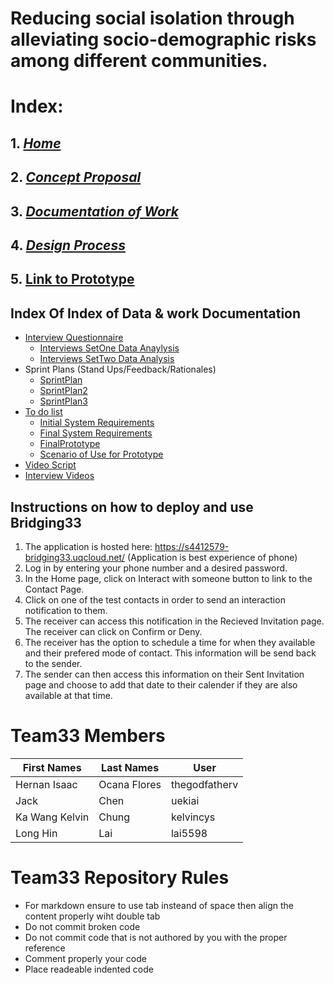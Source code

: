 # Reducing social isolation through alleviating socio-demographic risks among different communities.
# **Index:**
  ## 1. [_Home_](https://github.com/deco3500-2018/team33/wiki)
  ## 2. [_Concept Proposal_](https://github.com/deco3500-2018/team33/wiki/Concept-Proposal)
  ## 3. [_Documentation of Work_](https://github.com/deco3500-2018/team33/wiki/Ongoing-documentation-of-work)
  ## 4. [_Design Process_](https://github.com/deco3500-2018/team33/wiki/Design-Process-Overview) 
  ## 5. [ Link to Prototype ](https://s4412579-bridging33.uqcloud.net/)
 ## **Index Of Index of Data & work Documentation**
  * [Interview Questionnaire](./Questionarie.md)
    * [Interviews SetOne Data Anaylysis](./InterviewsSetOne.md)
    * [Interviews SetTwo Data Analysis](./InterviewsSetTwo.md)
  * Sprint Plans (Stand Ups/Feedback/Rationales)
    * [SprintPlan](./SprintPlan.md)
    * [SprintPlan2](./SprintPlan2.md)
    * [SprintPlan3](./SprintPlan3.md)
  * [To do list](https://github.com/deco3500-2018/team33/projects/1)
     * [Initial System Requirements](./initialRequirement.md)
     * [Final System Requirements](./SystemRequirements.md)
     * [FinalPrototype](./FinalPrototype.md)
     * [Scenario of Use for Prototype](./scenario.md)
  * [Video Script](./scenario.md)
  * [Interview Videos](https://drive.google.com/open?id=15ZJ4SYDaNL8g0iIjc4XvTXA97B0Gmej0)

## **Instructions on how to deploy and use Bridging33**
1. The application is hosted here: https://s4412579-bridging33.uqcloud.net/
(Application is best experience of phone)
2. Log in by entering your phone number and a desired password.
3. In the Home page, click on Interact with someone button to link to the Contact Page.
4. Click on one of the test contacts in order to send an interaction notification to them.
5. The receiver can access this notification in the Recieved Invitation page. The receiver can click on Confirm or Deny.
6. The receiver has the option to schedule a time for when they available and their prefered mode of contact. This information will be send back to the sender. 
7. The sender can then access this information on their Sent Invitation page and choose to add that date to their calender if they are also available at that time.

# Team33 Members 

| First Names  | Last Names  | User         | 
| ----------- |  --------   | ------------  |
|Hernan Isaac | Ocana Flores| thegodfatherv |
| Jack        | Chen        | uekiai        |
|Ka Wang Kelvin|Chung       |kelvincys      |
|Long Hin      |Lai         |lai5598         |


# Team33 Repository Rules 

* For markdown ensure to use tab insteand of space then align the content properly wiht double tab
* Do not commit broken code
* Do not commit code that is not authored by you with the proper reference
* Comment properly your code
* Place readeable indented code
